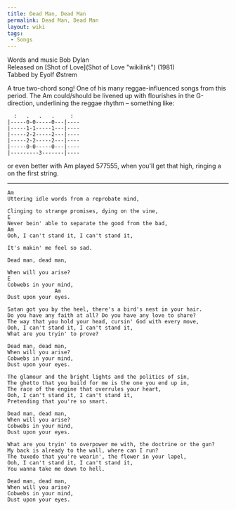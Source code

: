 ```yaml
---
title: Dead Man, Dead Man
permalink: Dead Man, Dead Man
layout: wiki
tags:
 - Songs
---
```


Words and music Bob Dylan  
Released on [Shot of Love](Shot of Love "wikilink") (1981)  
Tabbed by Eyolf Østrem

A true two-chord song! One of his many reggae-influenced songs from this
period. The Am could/should be livened up with flourishes in the
G-direction, underlining the reggae rhythm – something like:

      :   .   .   .     :
    |-----0-0-----0---|----
    |-----1-1-----1---|----
    |-----2-2-----2---|----
    |-----2-2-----2---|----
    |-----0-0-----0---|----
    |---------3-------|----

or even better with Am played 577555, when you'll get that high, ringing
a on the first string.

* * * * *

    Am
    Uttering idle words from a reprobate mind,

    Clinging to strange promises, dying on the vine,
    E
    Never bein' able to separate the good from the bad,
    Am
    Ooh, I can't stand it, I can't stand it,

    It's makin' me feel so sad.

    Dead man, dead man,

    When will you arise?
    E
    Cobwebs in your mind,
                   Am
    Dust upon your eyes.

    Satan got you by the heel, there's a bird's nest in your hair.
    Do you have any faith at all? Do you have any love to share?
    The way that you hold your head, cursin' God with every move,
    Ooh, I can't stand it, I can't stand it,
    What are you tryin' to prove?

    Dead man, dead man,
    When will you arise?
    Cobwebs in your mind,
    Dust upon your eyes.

    The glamour and the bright lights and the politics of sin,
    The ghetto that you build for me is the one you end up in,
    The race of the engine that overrules your heart,
    Ooh, I can't stand it, I can't stand it,
    Pretending that you're so smart.

    Dead man, dead man,
    When will you arise?
    Cobwebs in your mind,
    Dust upon your eyes.

    What are you tryin' to overpower me with, the doctrine or the gun?
    My back is already to the wall, where can I run?
    The tuxedo that you're wearin', the flower in your lapel,
    Ooh, I can't stand it, I can't stand it,
    You wanna take me down to hell.

    Dead man, dead man,
    When will you arise?
    Cobwebs in your mind,
    Dust upon your eyes.
